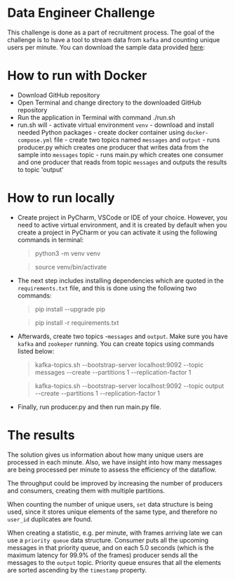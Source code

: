 # Data Engineer Challenge
 This challenge is done as a part of recruitment process. The goal of the challenge is to have a tool to stream data from `kafka` and counting unique users per minute. You can download the sample data provided [here](https://tda-public.s3.eu-central-1.amazonaws.com/hire-challenge/stream.jsonl.gz): 


# How to run with Docker

 - Download GitHub repository
 - Open Terminal and change directory to the downloaded GitHub repository
 - Run the application in Terminal with command ./run.sh
 - run.sh will 
		 - activate virtual environment `venv`
		 - download and install needed Python packages
		 - create docker container using `docker-compose.yml` file
		 - create two topics named `messages` and `output`
		 - runs producer.py which creates one producer that writes data from the sample into `messages` topic
		 - runs main.py which creates one consumer and one producer that reads from topic `messages` and outputs the results to topic 'output'

# How to run locally
- Create project in PyCharm, VSCode or IDE of your choice. However, you need to active virtual environment, and it is created by default when you create a project in PyCharm or you can activate it using the following commands in terminal:
	> python3 -m venv venv 

	>source venv/bin/activate
- The next step includes installing dependencies which are quoted in the `requirements.txt` file, and this is done using the following two commands: 
	> pip install --upgrade pip

	>  pip install -r requirements.txt
- Afterwards, create two topics -`messages` and `output`. Make sure you have `kafka` and `zookeper` running. You can create topics using commands listed below:
	>kafka-topics.sh --bootstrap-server localhost:9092 --topic messages --create --partitions 1 --replication-factor 1
	
	>kafka-topics.sh --bootstrap-server localhost:9092 --topic output --create --partitions 1 --replication-factor 1
- Finally, run producer.py and then run main.py file. 

# The results

The solution gives us information about how many unique users are processed in each minute. Also, we have insight into how many messages are being processed per minute to assess the efficiency of the dataflow.

The throughput could be improved by increasing the number of producers and consumers, creating them with multiple partitions.

When counting the number of unique users, `set` data structure is being used, since it stores unique elements of the same type, and therefore no `user_id` duplicates are found.

When creating a statistic, e.g. per minute, with frames arriving late we can use a `priority queue` data structure. Consumer puts all the upcoming messages in that priority queue, and on each 5.0 seconds (which is the maximum latency for 99.9% of the frames) producer sends all the messages to the `output` topic. Priority queue ensures that all the elements are sorted ascending by the `timestamp` property.


